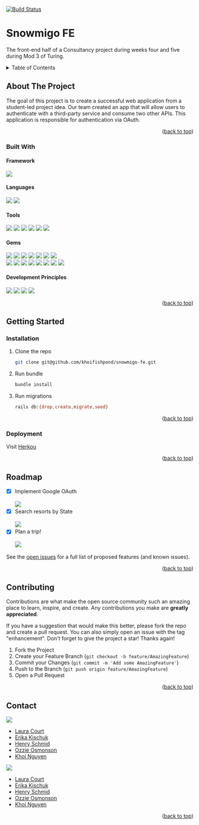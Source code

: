 [![Build Status](https://travis-ci.org/khoifishpond/snowmigo-fe.svg?branch=main)](https://travis-ci.org/khoifishpond/snowmigo-fe)

# Snowmigo FE
  <p>
    The front-end half of a Consultancy project during weeks four and five during Mod 3 of Turing. 
  </p>

<!-- TABLE OF CONTENTS -->
<details>
  <summary>Table of Contents</summary>
  <ol>
    <li>
      <a href="#about-the-project">About The Project</a>
      <ul>
        <li><a href="#built-with">Built With</a></li>
      </ul>
    </li>
    <li>
      <a href="#getting-started">Getting Started</a>
      <ul>
        <li><a href="#installation">Installation</a></li>
      </ul>
    </li>
    <li><a href="#deployment">Deployment</a></li>
    <li><a href="#roadmap">Roadmap</a></li>
    <li><a href="#contributing">Contributing</a></li>
    <li><a href="#contact">Contact</a></li>
  </ol>
</details>


<!-- ABOUT THE PROJECT -->
## About The Project
  <p>
    The goal of this project is to create a successful web application from a student-led project idea. Our team created an app that will allow users to authenticate with a third-party service and consume two other APIs. This application is responsible for authentication via OAuth.
  </p>

<p align="right">(<a href="#top">back to top</a>)</p>


### Built With
#### Framework
<p>
  <img src="https://img.shields.io/badge/Ruby%20On%20Rails-b81818.svg?&style=flat&logo=rubyonrails&logoColor=white" />
</p>

#### Languages
<p>
  <img src="https://img.shields.io/badge/Ruby-CC0000.svg?&style=flaste&logo=ruby&logoColor=white" />
  <img src="https://img.shields.io/badge/ActiveRecord-CC0000.svg?&style=flaste&logo=rubyonrails&logoColor=white" />
</p>

#### Tools
<p>
  <img src="https://img.shields.io/badge/Atom-66595C.svg?&style=flaste&logo=atom&logoColor=white" />
  <img src="https://img.shields.io/badge/VS_Code-007ACC?logo=visual%20studio%20code&logoColor=ffffff" />
  <img src="https://img.shields.io/badge/Git-F05032.svg?&style=flaste&logo=git&logoColor=white" />
  <img src="https://img.shields.io/badge/GitHub-181717.svg?&style=flaste&logo=github&logoColor=white" />
  <img src="https://img.shields.io/badge/Heroku-430098.svg?&style=flaste&logo=heroku&logoColor=white" />
  <img src="https://img.shields.io/badge/PostgreSQL-4169E1.svg?&style=flaste&logo=postgresql&logoColor=white" />

</p>

#### Gems
<p>
  <img src="https://img.shields.io/badge/rspec-b81818.svg?&style=flaste&logo=rubygems&logoColor=white" />
  <img src="https://img.shields.io/badge/pry-b81818.svg?&style=flaste&logo=rubygems&logoColor=white" />  
  <img src="https://img.shields.io/badge/simplecov-b81818.svg?&style=flaste&logo=rubygems&logoColor=white" />  
  <img src="https://img.shields.io/badge/faker-b81818.svg?&style=flaste&logo=rubygems&logoColor=white" />
  <img src="https://img.shields.io/badge/shoulda--matchers-b81818.svg?&style=flaste&logo=rubygems&logoColor=white" />
  <img src="https://img.shields.io/badge/capybara-b81818.svg?&style=flaste&logo=rubygems&logoColor=white" />
  <img src="https://img.shields.io/badge/omniauth google oauth2-b81818.svg?&style=flaste&logo=rubygems&logoColor=white" /> </br>
  <img src="https://img.shields.io/badge/figaro-b81818.svg?&style=flaste&logo=rubygems&logoColor=white" />
  <img src="https://img.shields.io/badge/orderly-b81818.svg?&style=flaste&logo=rubygems&logoColor=white" />
  <img src="https://img.shields.io/badge/launchy-b81818.svg?&style=flaste&logo=rubygems&logoColor=white" />  
  <img src="https://img.shields.io/badge/faraday-b81818.svg?&style=flaste&logo=rubygems&logoColor=white" />
  <img src="https://img.shields.io/badge/factory--bot-b81818.svg?&style=flaste&logo=rubygems&logoColor=white" />
  <img src="https://img.shields.io/badge/webmock-b81818.svg?&style=flaste&logo=rubygems&logoColor=white" />
  <img src="https://img.shields.io/badge/vcr-b81818.svg?&style=flaste&logo=rubygems&logoColor=white" />
  <img src="https://img.shields.io/badge/travis-b81818.svg?&style=flaste&logo=rubygems&logoColor=white" />
</p>

#### Development Principles
<p>
  <img src="https://img.shields.io/badge/OOP-b81818.svg?&style=flaste&logo=OOP&logoColor=white" />
  <img src="https://img.shields.io/badge/TDD-b87818.svg?&style=flaste&logo=TDD&logoColor=white" />
  <img src="https://img.shields.io/badge/MVC-b8b018.svg?&style=flaste&logo=MVC&logoColor=white" />
  <img src="https://img.shields.io/badge/REST-33b818.svg?&style=flaste&logo=REST&logoColor=white" />
</p>


<p align="right">(<a href="#top">back to top</a>)</p>



<!-- GETTING STARTED -->
## Getting Started

### Installation

1. Clone the repo
   ```sh
   git clone git@github.com/khoifishpond/snowmigo-fe.git
   ```
3. Run bundle
   ```sh
   bundle install
   ```
4. Run migrations
   ```sh
   rails db:{drop,create,migrate,seed}
   ```

<p align="right">(<a href="#top">back to top</a>)</p>


<!-- DEPLOYMENT -->
### Deployment

Visit [Herkou](https://snowmigo.herokuapp.com)

<p align="right">(<a href="#top">back to top</a>)</p>


<!-- ROADMAP -->
## Roadmap

- [x] Implement Google OAuth </br></br>
  <img src="https://user-images.githubusercontent.com/58535045/141173676-86c7266b-1e7d-42aa-b4de-ec0365f6c7d6.png" />
- [x] Search resorts by State </br></br>
  <img src="https://user-images.githubusercontent.com/58535045/141174882-5c8c289c-72d0-4496-a329-9e98f4bd087a.png" />
- [x] Plan a trip! </br></br>
  <img src="https://user-images.githubusercontent.com/58535045/141175129-f75fc87a-e462-4221-a0d3-224645a44e1c.png" />

See the [open issues](https://github.com/khoifishpond/snowmigo-fe/issues) for a full list of proposed features (and known issues).

<p align="right">(<a href="#top">back to top</a>)</p>



<!-- CONTRIBUTING -->
## Contributing

Contributions are what make the open source community such an amazing place to learn, inspire, and create. Any contributions you make are **greatly appreciated**.

If you have a suggestion that would make this better, please fork the repo and create a pull request. You can also simply open an issue with the tag "enhancement".
Don't forget to give the project a star! Thanks again!

1. Fork the Project
2. Create your Feature Branch (`git checkout -b feature/AmazingFeature`)
3. Commit your Changes (`git commit -m 'Add some AmazingFeature'`)
4. Push to the Branch (`git push origin feature/AmazingFeature`)
5. Open a Pull Request

<p align="right">(<a href="#top">back to top</a>)</p>

<!-- CONTACT -->
## Contact

<p>
  <img src="https://img.shields.io/badge/LinkedIn-0077B5?style=for-the-badge&logo=linkedin&logoColor=white" />
</p>

- [Laura Court](https://www.linkedin.com/in/andrew-massey-b06662194/)
- [Erika Kischuk](https://www.linkedin.com/in/erika-kischuk)
- [Henry Schmid](https://www.linkedin.com/in/henry-schmid)
- [Ozzie Osmonson](https://www.linkedin.com/in/ozzie-osmonson/)
- [Khoi Nguyen](https://www.linkedin.com/in/khoifishpond/)

<p>
  <img src="https://img.shields.io/badge/GitHub-100000?style=for-the-badge&logo=github&logoColor=white" />
</p>

- [Laura Court](https://github.com/lmcourt)
- [Erika Kischuk](https://github.com/eakischuk)
- [Henry Schmid](https://github.com/hschmid516)
- [Ozzie Osmonson](https://github.com/ozzman84)
- [Khoi Nguyen](https://github.com/khoifishpond)


<p align="right">(<a href="#top">back to top</a>)</p>